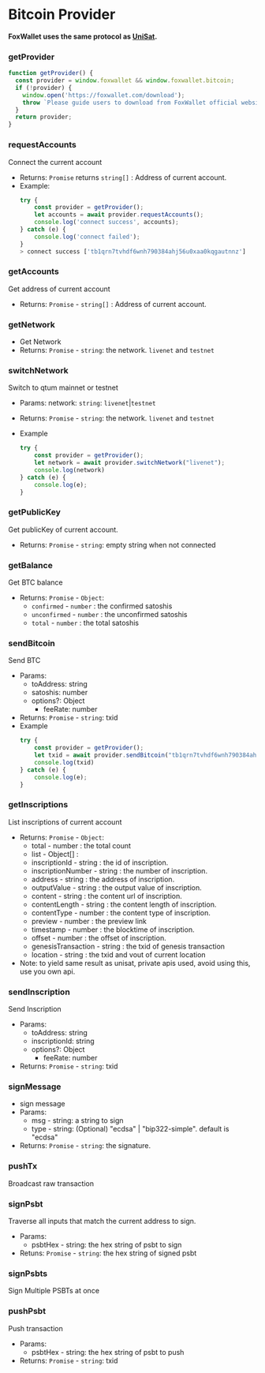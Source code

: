 # Bitcoin Provider

**FoxWallet uses the same protocol as [UniSat](https://docs.unisat.io/dev/unisat-wallet-api).**

### getProvider
```js
function getProvider() {
  const provider = window.foxwallet && window.foxwallet.bitcoin;
  if (!provider) {
    window.open('https://foxwallet.com/download');
    throw `Please guide users to download from FoxWallet official website`
  }
  return provider;
}
```

### requestAccounts
Connect the current account
* Returns: `Promise` returns `string[]` : Address of current account.
* Example:
    ```js
    try {
        const provider = getProvider();
        let accounts = await provider.requestAccounts();
        console.log('connect success', accounts);
    } catch (e) {
        console.log('connect failed');
    }
    > connect success ['tb1qrn7tvhdf6wnh790384ahj56u0xaa0kqgautnnz']
    ```

### getAccounts
Get address of current account
* Returns: `Promise` - `string[]` : Address of current account.

### getNetwork
* Get Network
* Returns: `Promise` - `string`: the network. `livenet` and `testnet`

### switchNetwork
Switch to qtum mainnet or testnet
* Params: network: `string`: `livenet`|`testnet`
* Returns: `Promise` - `string`: the network. `livenet` and `testnet`

* Example
    ```js
    try {
        const provider = getProvider();  
        let network = await provider.switchNetwork("livenet");
        console.log(network)
    } catch (e) {
        console.log(e);
    }
    ```

### getPublicKey
Get publicKey of current account.
* Returns: `Promise` - `string`: empty string when not connected

### getBalance
Get BTC balance
* Returns: `Promise` - `Object`:
    * `confirmed` - `number` : the confirmed satoshis
    * `unconfirmed` - `number` : the unconfirmed satoshis
    * `total` - `number` : the total satoshis

### sendBitcoin
Send BTC
* Params: 
    * toAddress: string
    * satoshis: number
    * options?: Object
        * feeRate: number
* Returns: `Promise` - `string`: txid
* Example
    ```js
    try {
        const provider = getProvider();  
        let txid = await provider.sendBitcoin("tb1qrn7tvhdf6wnh790384ahj56u0xaa0kqgautnnz",1000);
        console.log(txid)
    } catch (e) {
        console.log(e);
    }
    ```

### getInscriptions
List inscriptions of current account
* Returns: `Promise` - `Object`:
    * total - number : the total count
    * list - Object[] :
    * inscriptionId - string : the id of inscription.
    * inscriptionNumber - string : the number of inscription.
    * address - string : the address of inscription.
    * outputValue - string : the output value of inscription.
    * content - string : the content url of inscription.
    * contentLength - string : the content length of inscription.
    * contentType - number : the content type of inscription.
    * preview - number : the preview link
    * timestamp - number : the blocktime of inscription.
    * offset - number : the offset of inscription.
    * genesisTransaction - string : the txid of genesis transaction
    * location - string : the txid and vout of current location    
* Note: to yield same result as unisat, private apis used, avoid using this, use you own api.

### sendInscription
Send Inscription
* Params: 
    * toAddress: string
    * inscriptionId: string
    * options?: Object
        * feeRate: number
* Returns: `Promise` - `string`: txid


### signMessage
* sign message
* Params:
    * msg - string: a string to sign
    * type - string:  (Optional) "ecdsa" | "bip322-simple". default is "ecdsa"
* Returns: `Promise` - `string`: the signature.

### pushTx
Broadcast raw transaction

### signPsbt
Traverse all inputs that match the current address to sign.
* Params:
    * psbtHex - string: the hex string of psbt to sign
* Retuns: `Promise` - `string`: the hex string of signed psbt

### signPsbts
Sign Multiple PSBTs at once

### pushPsbt
Push transaction
* Params:
    * psbtHex - string: the hex string of psbt to push
* Returns: `Promise` - `string`: txid    
